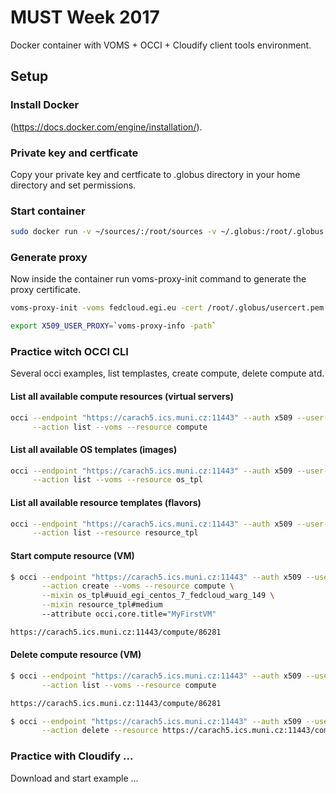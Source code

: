 # MUST Week 2017


Docker container with VOMS + OCCI + Cloudify client tools environment.

## Setup

### Install Docker
(https://docs.docker.com/engine/installation/).


### Private key and certficate

Copy your private key and certficate to .globus directory in your home directory and set permissions.


### Start container
```bash
sudo docker run -v ~/sources/:/root/sources -v ~/.globus:/root/.globus -it radimpesa/mustweek2017 /bin/bash
```

### Generate proxy
Now inside the container run voms-proxy-init command to generate the proxy certificate.

```bash
voms-proxy-init -voms fedcloud.egi.eu -cert /root/.globus/usercert.pem -key /root/.globus/userkey.pem --rfc
```

```bash
export X509_USER_PROXY=`voms-proxy-info -path`
```

### Practice witch OCCI CLI

Several occi examples, list templastes, create compute, delete compute atd.

#### List all available compute resources (virtual servers)
```bash
occi --endpoint "https://carach5.ics.muni.cz:11443" --auth x509 --user-cred $X509_USER_PROXY \
     --action list --voms --resource compute
```

#### List all available OS templates (images)
```bash
occi --endpoint "https://carach5.ics.muni.cz:11443" --auth x509 --user-cred $X509_USER_PROXY \
     --action list --voms --resource os_tpl
```

#### List all available resource templates (flavors)
```bash
occi --endpoint "https://carach5.ics.muni.cz:11443" --auth x509 --user-cred $X509_USER_PROXY --voms \
     --action list --resource resource_tpl
```

#### Start compute resource (VM)
```bash
$ occi --endpoint "https://carach5.ics.muni.cz:11443" --auth x509 --user-cred $X509_USER_PROXY \
       --action create --voms --resource compute \
       --mixin os_tpl#uuid_egi_centos_7_fedcloud_warg_149 \
       --mixin resource_tpl#medium
       --attribute occi.core.title="MyFirstVM"

https://carach5.ics.muni.cz:11443/compute/86281
```

#### Delete compute resource (VM)
```bash
$ occi --endpoint "https://carach5.ics.muni.cz:11443" --auth x509 --user-cred $X509_USER_PROXY \
       --action list --voms --resource compute

https://carach5.ics.muni.cz:11443/compute/86281
```

```bash
$ occi --endpoint "https://carach5.ics.muni.cz:11443" --auth x509 --user-cred $X509_USER_PROXY --voms \
       --action delete --resource https://carach5.ics.muni.cz:11443/compute/86281
```


### Practice with Cloudify ...
Download and start example
...

